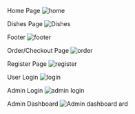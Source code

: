 Home Page
![home](https://github.com/MungaTech/B2-Restaurant/assets/111287651/f4bebef3-09c0-4e2c-8036-1b7a7e606d2f)

Dishes Page
![Dishes](https://github.com/MungaTech/B2-Restaurant/assets/111287651/517339c5-fa71-4b48-b52c-59e1e3de6933)

Footer
![footer](https://github.com/MungaTech/B2-Restaurant/assets/111287651/d45ac188-9314-4d05-9f00-d6e969bc7e6d)

Order/Checkout Page
![order](https://github.com/MungaTech/B2-Restaurant/assets/111287651/9746e887-6667-4d02-9fee-8082f4bb460f)

Register Page
![register](https://github.com/MungaTech/B2-Restaurant/assets/111287651/6545deb0-57c9-488c-a61a-aed29be38097)

User Login
![login](https://github.com/MungaTech/B2-Restaurant/assets/111287651/d0330f0c-fe37-469f-91a1-310215e50f36)

Admin Login
![admin login](https://github.com/MungaTech/B2-Restaurant/assets/111287651/e08ec16e-255f-4509-9533-13a4b5e67ea1)

Admin Dashboard
![Admin dashboard](https://github.com/MungaTech/B2-Restaurant/assets/111287651/8431f712-09cc-4cd0-a262-2f205516c52e)
ard

